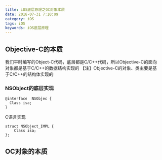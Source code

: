 ```yaml
---
title: iOS底层原理之OC对象本质
date: 2018-07-31 7:10:09
category: iOS
tags: iOS
keywords: iOS底层原理
---
```

## Objective-C的本质
我们平时编写的Object-C代码，底层都是C/C++代码，所以Objective-C的面向对象都是基于C/C++的数据结构实现的
【注】Objective-C的对象、类主要是基于C/C++的结构体实现的
### NSObject的底层实现

```objc
@interface  NSObjec {
  Class isa;
}
```
C语言实现
```c/c++
struct NSObject_IMPL {
	Class isa;
};
```
## OC对象的本质





